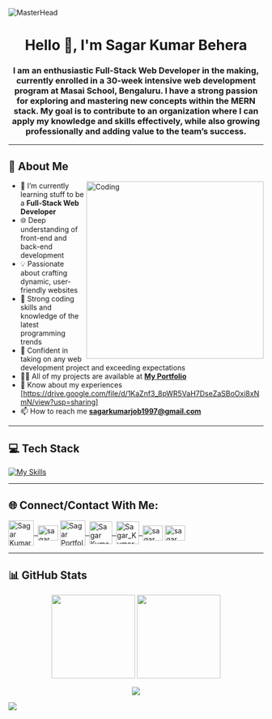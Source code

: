 <!-- Banner -->
![MasterHead](https://repository-images.githubusercontent.com/588181932/e36ec678-7984-4cdd-8e4c-a3932772ff8e)

<!-- Title -->
<h1 align="center">Hello 👋, I'm Sagar Kumar Behera</h1>
<h3 align="center">I am an enthusiastic Full-Stack Web Developer in the making, currently enrolled in a 30-week intensive web development program at Masai School, Bengaluru. I have a strong passion for exploring and mastering new concepts within the MERN stack. My goal is to contribute to an organization where I can apply my knowledge and skills effectively, while also growing professionally and adding value to the team’s success.</h3>

---

## 💫 About Me
<img align="right" alt="Coding" width="350px" src="https://cdn.dribbble.com/users/1162077/screenshots/3848914/programmer.gif">

- 🌱 I’m currently learning stuff to be a **Full-Stack Web Developer**
- 🌐 Deep understanding of front-end and back-end development
- 💡 Passionate about crafting dynamic, user-friendly websites
- 🔧 Strong coding skills and knowledge of the latest programming trends
- 🌟 Confident in taking on any web development project and exceeding expectations
- 👨‍💻 All of my projects are available at **[My Portfolio](https://sagar-kumar-behera-github-io.vercel.app/)**
- 📄 Know about my experiences [https://drive.google.com/file/d/1KaZnf3_8pWR5VaH7DseZaSBoOxi8xNmN/view?usp=sharing]
- 📫 How to reach me **sagarkumarjob1997@gmail.com**

---

## 💻 Tech Stack
<p align="left">
  <div align="left">

   [![My Skills](https://skillicons.dev/icons?i=html,css,js,react,redux,nodejs,express,mongodb,git,github,netlify,vscode)](https://skillicons.dev)
   
   </div>
   
</p>

---

## 🌐 Connect/Contact With Me:
<p align="left">
<a href="mailto:sagarkumarjob1997@gmail.com"> <img align="center" alt="Sagar Kumar @ Mail" width="50px" src="https://cdn4.iconfinder.com/data/icons/buno-email/32/__email_address_contact-128.png" />&nbsp; </a>
<a href="linkedin.com/in/sagar-kumar-behera-569bb42a8" target="blank"><img align="center" src="https://raw.githubusercontent.com/rahuldkjain/github-profile-readme-generator/master/src/images/icons/Social/linked-in-alt.svg" alt="sagar kumar behera" height="30" width="40" /></a>
<a href="https://sagar-kumar-behera-github-io.vercel.app/">
    <img align="center" src="https://cdn.iconscout.com/icon/premium/png-64-thumb/web-designer-portfolio-958733.png" alt="Sagar Portfolio" width="50px">&nbsp;
  </a>
  <a href="https://github.com/SagarKumarBehera" >
    <img align="center" alt="Sagar Kumar Behera @ Github" width="45px" src="https://cdn3.iconfinder.com/data/icons/social-rounded-2/72/GitHub-128.png" />&nbsp;
  </a>
  <a href="https://drive.google.com/file/d/1KaZnf3_8pWR5VaH7DseZaSBoOxi8xNmN/view?usp=drive_link" >
    <img align="center" alt="Sagar_Kumar @ Resume" width="45px" src="https://cdn1.iconfinder.com/data/icons/development-3/91/SEODevelopment__Marketing_114-128.png" />&nbsp;
  </a>
<a href="https://www.facebook.com/sagarkumar.behera.731" target="blank"><img align="center" src="https://raw.githubusercontent.com/rahuldkjain/github-profile-readme-generator/master/src/images/icons/Social/facebook.svg" alt="sagar kumar behera" height="30" width="40" /></a>
<a href="https://instagram.com/sagar kumar behera" target="blank"><img align="center" src="https://raw.githubusercontent.com/rahuldkjain/github-profile-readme-generator/master/src/images/icons/Social/instagram.svg" alt="sagar kumar behera" height="30" width="40" /></a>
</p>

---

## 📊 GitHub Stats
<p align="center">
  <img src="https://github-readme-stats.vercel.app/api?username=sagarkumarbehera&show_icons=true&theme=radical" height="165" />
  <img src="https://github-readme-streak-stats.herokuapp.com?user=sagarkumarbehera&theme=radical" height="165" />
</p>

<p align="center">
  <img src="https://github-readme-stats.vercel.app/api/top-langs/?username=sagarkumarbehera&layout=compact&theme=radical" />
</p>

<!-- Profile Views -->
![](https://komarev.com/ghpvc/?username=SagarKumarBehera&color=orange)